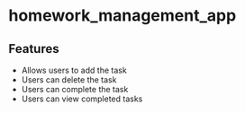 # homework_management_app

## Features
- Allows users to add the task
- Users can delete the task
- Users can complete the task 
- Users can view completed tasks

